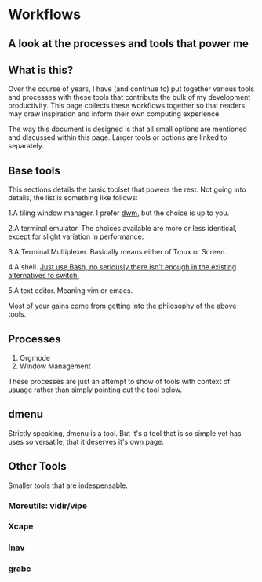# Workflows
## A look at the processes and tools that power me

## What is this?

Over the course of years, I have (and continue to) put together various tools and processes with these tools that contribute the bulk of my development productivity. This page collects these workflows together so that readers may draw inspiration and inform their own computing experience.

The way this document is designed is that all small options are mentioned and discussed within this page. Larger tools or options are linked to separately.

## Base tools

This sections details the basic toolset that powers the rest. Not going into details, the list is something like follows:

1.A tiling window manager. I prefer [dwm](https://www.github.com/chanderg/my-dwm), but the choice is up to you.

2.A terminal emulator. The choices available are more or less identical, except for slight variation in performance.

3.A Terminal Multiplexer. Basically means either of Tmux or Screen.

4.A shell. [Just use Bash, no seriously there isn't enough in the existing alternatives to switch.](sidenote)

5.A text editor. Meaning vim or emacs.

Most of your gains come from getting into the philosophy of the above tools.

## Processes

1. Orgmode
2. Window Management

These processes are just an attempt to show of tools with context of usuage rather than simply pointing out the tool below.

## dmenu

Strictly speaking, dmenu is a tool. But it's a tool that is so simple yet has uses so versatile, that it deserves it's own page.

## Other Tools

Smaller tools that are indespensable.

### Moreutils: vidir/vipe
### Xcape
### lnav
### grabc
